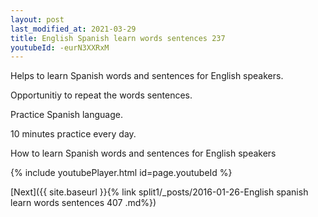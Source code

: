 ```yaml
---
layout: post
last_modified_at: 2021-03-29
title: English Spanish learn words sentences 237 
youtubeId: -eurN3XXRxM
---
```

 
 
Helps to learn Spanish words and sentences for English speakers.

Opportunitiy to repeat the words sentences. 

Practice Spanish language. 
 
10 minutes practice every day. 
 
How to learn Spanish words and sentences for English speakers 
 
{% include youtubePlayer.html id=page.youtubeId %}
 
 
[Next]({{ site.baseurl }}{% link  split1/_posts/2016-01-26-English spanish learn words sentences 407 .md%})
 
